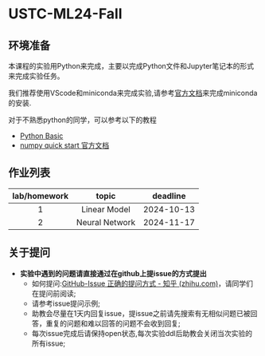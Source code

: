 # USTC-ML24-Fall

## 环境准备

本课程的实验用Python来完成，主要以完成Python文件和Jupyter笔记本的形式来完成实验任务。

我们推荐使用VScode和miniconda来完成实验,请参考[官方文档](https://docs.anaconda.com/miniconda/)来完成miniconda的安装.

对于不熟悉python的同学，可以参考以下的教程
* [Python Basic]([tutorial/PythonBasics.ipynb](https://github.com/USTC-MLI-F23/Assignments/blob/main/tutorial/PythonBasics.ipynb))
* [numpy quick start 官方文档](https://numpy.org/doc/stable/user/quickstart.html)

## 作业列表
|lab/homework|topic|deadline|
|:-:|:-:|:-:|
|1|Linear Model|2024-10-13|
|2|Neural Network|2024-11-17|

## 关于提问
- **实验中遇到的问题请直接通过在github上提issue的方式提出**
  - 如何提问:[GitHub-Issue 正确的提问方式 - 知乎 (zhihu.com)](https://zhuanlan.zhihu.com/p/75691927)，请同学们在提问前阅读;
  - 请参考issue提问示例;
  - 助教会尽量在1天内回复issue，提issue之前请先搜索有无相似问题已被回答，重复的问题和难以回答的问题不会收到回复;
  - 每次issue完成后请保持open状态,每次实验ddl后助教会关闭当次实验的所有issue;
